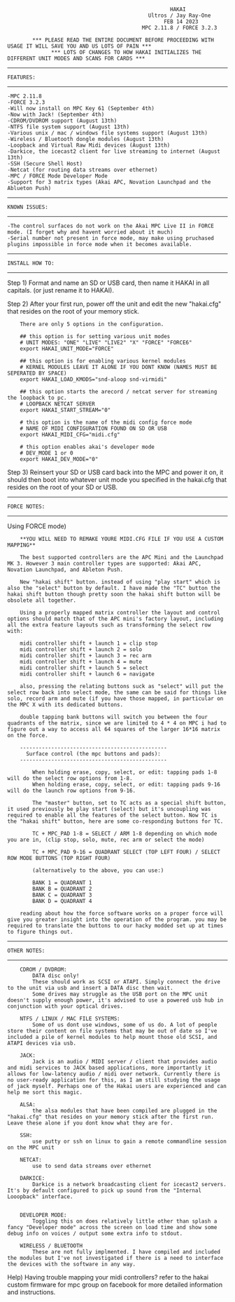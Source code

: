                                                         HAKAI
                                                 Ultros / Jay Ray-One
                                                      FEB 14 2023
                                               MPC 2.11.8 / FORCE 3.2.3

            *** PLEASE READ THE ENTIRE DOCUMENT BEFORE PROCEEDING WITH USAGE IT WILL SAVE YOU AND US LOTS OF PAIN ***
                  *** LOTS OF CHANGES TO HOW HAKAI INITIALIZES THE DIFFERENT UNIT MODES AND SCANS FOR CARDS ***


---------------------------------
    FEATURES:
---------------------------------

    -MPC 2.11.8
    -FORCE 3.2.3
    -Will now install on MPC Key 61 (September 4th)
    -Now with Jack! (September 4th)
    -CDROM/DVDROM support (August 13th)
    -NTFS file system support (August 13th)
    -Various unix / mac / windows file systems support (August 13th)
    -Wireless / Bluetooth dongle modules (August 13th)
    -Loopback and Virtual Raw Midi devices (August 13th)
    -Darkice, the icecast2 client for live streaming to internet (August 13th)
    -SSH (Secure Shell Host)
    -Netcat (for routing data streams over ethernet)
    -MPC / FORCE Mode Developer Mode
    -Support for 3 matrix types (Akai APC, Novation Launchpad and the Ablueton Push)
    
---------------------------------
    KNOWN ISSUES:
---------------------------------

    -The control surfaces do not work on the Akai MPC Live II in FORCE mode. (I forget why and havent worried about it much)
    -Serial number not present in force mode, may make using pruchased plugins impossible in force mode when it becomes available.
    
--------------------------------- 
    INSTALL HOW TO:
---------------------------------     

Step 1) Format and name an SD or USB card, then name it HAKAI in all capitals. (or just rename it to HAKAI).

Step 2) After your first run, power off the unit and edit the new "hakai.cfg" that resides on the root of your memory stick.

        There are only 5 options in the configuration.

        ## this option is for setting various unit modes
        # UNIT MODES: "ONE" "LIVE" "LIVE2" "X" "FORCE" "FORCE6"
        export HAKAI_UNIT_MODE="FORCE"

        ## this option is for enabling various kernel modules
        # KERNEL MODULES LEAVE IT ALONE IF YOU DONT KNOW (NAMES MUST BE SEPERATED BY SPACE)
        export HAKAI_LOAD_KMODS="snd-aloop snd-virmidi"

        ## this option starts the arecord / netcat server for streaming the loopback to pc.
        # LOOPBACK NETCAT SERVER
        export HAKAI_START_STREAM="0"

        # this option is the name of the midi config force mode
        # NAME OF MIDI CONFIGURATION FOUND ON SD OR USB
        export HAKAI_MIDI_CFG="midi.cfg"

        # this option enables akai's developer mode
        # DEV_MODE 1 or 0
        export HAKAI_DEV_MODE="0"

Step 3) Reinsert your SD or USB card back into the MPC and power it on, it should then boot into whatever unit mode you specified in the hakai.cfg that
        resides on the root of your SD or USB.


---------------------------------
    FORCE NOTES:
---------------------------------

Using FORCE mode)

        **YOU WILL NEED TO REMAKE YOURE MIDI.CFG FILE IF YOU USE A CUSTOM MAPPING**

        The best supported controllers are the APC Mini and the Launchpad MK 3. However 3 main controller types are supported: Akai APC, Novation Launchpad, and Ableton Push.

        New "hakai shift" button. instead of using "play start" which is also the "select" button by default. I have made the "TC" button the hakai shift button though pretty soon the hakai shift button will be obsolete all together.

        Using a properly mapped matrix controller the layout and control options should match that of the APC mini's factory layout, including all the extra feature layouts such as transforming the select row with:

        midi controller shift + launch 1 = clip stop
        midi controller shift + launch 2 = solo
        midi controller shift + launch 3 = rec arm
        midi controller shift + launch 4 = mute
        midi controller shift + launch 5 = select
        midi controller shift + launch 6 = navigate

        also, pressing the relating buttons suck as "select" will put the select row back into select mode, the same can be said for things like solo, record arm and mute (if you have those mapped, in particular on the MPC X with its dedicated buttons.

        double tapping bank buttons will switch you between the four quadrants of the matrix, since we are limited to 4 * 4 on MPC i had to figure out a way to access all 64 squares of the larger 16*16 matrix on the force.

        -----------------------------------------------
          Surface control (the mpc buttons and pads):
        -----------------------------------------------
        
            When holding erase, copy, select, or edit: tapping pads 1-8 will do the select row options from 1-8.
            When holding erase, copy, select, or edit: tapping pads 9-16 will do the launch row options from 9-16.

            The "master" button, set to TC acts as a special shift button, it used previously be play start (select) but it's uncoupling was required to enable all the features of the select button. Now TC is the "hakai shift" button, here are some co-responding buttons for TC.

            TC + MPC_PAD 1-8 = SELECT / ARM 1-8 depending on which mode you are in, (clip stop, solo, mute, rec arm or select the mode)

            TC + MPC_PAD 9-16 = QUADRANT SELECT (TOP LEFT FOUR) / SELECT ROW MODE BUTTONS (TOP RIGHT FOUR)

            (alternatively to the above, you can use:)

            BANK 1 = QUADRANT 1
            BANK B = QUADRANT 2
            BANK C = QUADRANT 3
            BANK D = QUADRANT 4

        reading about how the force software works on a proper force will give you greater insight into the operation of the program. you may be required to translate the buttons to our hacky modded set up at times to figure things out.





---------------------------------
    OTHER NOTES:
---------------------------------

        CDROM / DVDROM:
            DATA disc only!
            These should work as SCSI or ATAPI. Simply connect the drive to the unit via usb and insert a DATA disc then wait.
            Some drives may struggle as the USB port on the MPC unit doesn't supply enough power, it's advised to use a powered usb hub in conjunction with your optical drives.

        NTFS / LINUX / MAC FILE SYSTEMS:
            Some of us dont use windows, some of us do. A lot of people store their content on file systems that may be out of date so I've included a pile of kernel modules to help mount those old SCSI, and ATAPI devices via usb.

        JACK:
            Jack is an audio / MIDI server / client that provides audio and midi services to JACK based applications, more importantly it allows for low-latency audio / midi over network. Currently there is no user-ready application for this, as I am still studying the usage of jack myself. Perhaps one of the Hakai users are experienced and can help me sort this magic.

        ALSA:
            the alsa modules that have been compiled are plugged in the "hakai.cfg" that resides on your memory stick after the first run. Leave these alone if you dont know what they are for.

        SSH:
            use putty or ssh on linux to gain a remote commandline session on the MPC unit

        NETCAT:
            use to send data streams over ethernet

        DARKICE:
            Darkice is a network broadcasting client for icecast2 servers. It's by default configured to pick up sound from the "Internal Looopback" interface.

        
        DEVELOPER MODE:
            Toggling this on does relatively little other than splash a fancy "Developer mode" across the screen on load time and show some debug info on voices / output some extra info to stdout.

        WIRELESS / BLUETOOTH
            These are not fully implmented. I have compiled and included the modules but I've not investigated if there is a need to interface the devices with the software in any way.

        
Help)
        Having trouble mapping your midi controllers? refer to the hakai custom firmware for mpc group on facebook for more detailed information and instructions.
